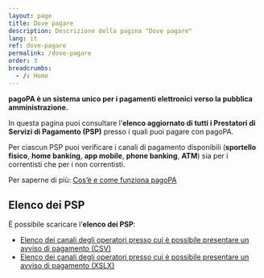 ```yaml
---
layout: page
title: Dove pagare
description: Descrizione della pagina "Dove pagare"
lang: it
ref: dove-pagare
permalink: /dove-pagare
order: 3
breadcrumbs:
  - /: Home
---
```


**pagoPA è un sistema unico per i pagamenti elettronici verso la pubblica amministrazione.**

In questa pagina puoi consultare l’**elenco aggiornato di tutti i Prestatori di Servizi di Pagamento (PSP)** presso i quali puoi pagare con pagoPA. 

Per ciascun PSP puoi verificare i canali di pagamento disponibili (**sportello fisico**, **home banking**, **app mobile**, **phone banking**, **ATM**) sia per i correntisti che per i non correntisti.

Per saperne di più: [Cos’è e come funziona pagoPA](http://www.agid.gov.it/agenda-digitale/pubblica-amministrazione/pagamenti-elettronici)

## Elenco dei PSP
È possibile scaricare l’**elenco dei PSP**:
* [Elenco dei canali degli operatori presso cui è possibile presentare un avviso di pagamento (CSV)](https://www.agid.gov.it/sites/default/files/pagamenti_amministrazione/pagopa-psp.csv)
* [Elenco dei canali degli operatori presso cui è possibile presentare un avviso di pagamento (XSLX)](https://www.agid.gov.it/sites/default/files/pagamenti_amministrazione/pagopa-psp.xlsx)


